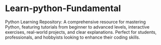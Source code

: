# Learn-python-Fundamental
Python Learning Repository: A comprehensive resource for mastering Python, featuring tutorials from beginner to advanced levels, interactive exercises, real-world projects, and clear explanations. Perfect for students, professionals, and hobbyists looking to enhance their coding skills.
